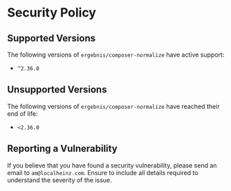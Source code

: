 # Security Policy

## Supported Versions

The following versions of `ergebnis/composer-normalize` have active support:

- `^2.36.0`

## Unsupported Versions

The following versions of `ergebnis/composer-normalize` have reached their end of life:

- `<2.36.0`

## Reporting a Vulnerability

If you believe that you have found a security vulnerability, please send an email to `am@localheinz.com`. Ensure to include all details required to understand the severity of the issue.
